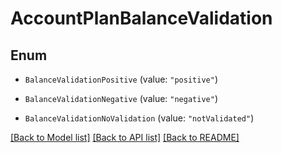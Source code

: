 # AccountPlanBalanceValidation

## Enum


* `BalanceValidationPositive` (value: `"positive"`)

* `BalanceValidationNegative` (value: `"negative"`)

* `BalanceValidationNoValidation` (value: `"notValidated"`)


[[Back to Model list]](../README.md#documentation-for-models) [[Back to API list]](../README.md#documentation-for-api-endpoints) [[Back to README]](../README.md)



